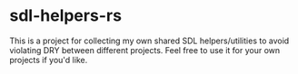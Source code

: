 # sdl-helpers-rs

This is a project for collecting my own shared SDL helpers/utilities to avoid violating DRY between
different projects. Feel free to use it for your own projects if you'd like. 
